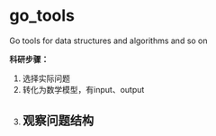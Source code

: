 # go_tools
Go tools for data structures and algorithms and so on









**科研步骤：**

1. 选择实际问题
2. 转化为数学模型，有input、output
3. 观察问题结构
   - 
